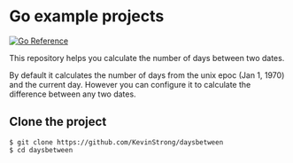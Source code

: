 # Go example projects

[![Go Reference](https://pkg.go.dev/badge/golang.org/x/example.svg)](https://pkg.go.dev/golang.org/x/example)

This repository helps you calculate the number of days between two dates.

By default it calculates the number of days from the unix epoc (Jan 1, 1970)
and the current day.  However you can configure it to calculate the difference between any two dates.

## Clone the project

```
$ git clone https://github.com/KevinStrong/daysbetween
$ cd daysbetween
```
